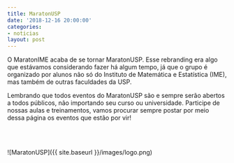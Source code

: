 ```yaml
---
title: MaratonUSP
date: '2018-12-16 20:00:00'
categories:
- noticias
layout: post
---
```


O MaratonIME acaba de se tornar MaratonUSP. Esse rebranding era algo que estávamos considerando fazer há algum tempo, já que o grupo é organizado por alunos não só do Instituto de Matemática e Estatística (IME), mas também de outras faculdades da USP.

Lembrando que todos eventos do MaratonUSP são e sempre serão abertos a todos públicos, não importando seu curso ou universidade. Participe de nossas aulas e treinamentos, vamos procurar sempre postar por meio dessa página os eventos que estão por vir!

<br/> <br/>

![MaratonUSP]({{ site.baseurl }}/images/logo.png)

